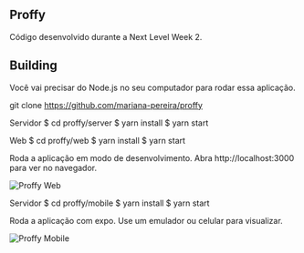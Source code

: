 ## Proffy
Código desenvolvido durante a Next Level Week 2.

## Building
Você vai precisar do Node.js no seu computador para rodar essa aplicação.

git clone https://github.com/mariana-pereira/proffy

Servidor
$ cd proffy/server
$ yarn install
$ yarn start

Web
$ cd proffy/web
$ yarn install
$ yarn start

Roda a aplicação em modo de desenvolvimento. Abra http://localhost:3000 para ver no navegador.

![Proffy Web](https://drive.google.com/file/d/1Ym-R1vJE9O5WOFPsphX9yMjySzVTCzLf/view?usp=sharing)

Servidor
$ cd proffy/mobile
$ yarn install
$ yarn start

Roda a aplicação com expo. Use um emulador ou celular para visualizar.

![Proffy Mobile](https://drive.google.com/file/d/1jEwr5l9nPTu8-W2p-PcqAzeDyz0aNm7e/view?usp=sharing)